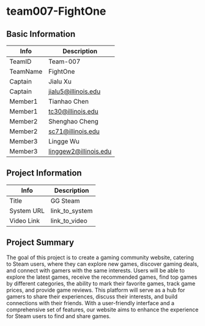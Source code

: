 # team007-FightOne

## Basic Information

|   Info      |        Description     |
| ----------- | ---------------------- |
| TeamID      |        Team-007        |
| TeamName    |        FightOne        |
| Captain     |        Jialu Xu        |
| Captain     |   jialu5@illinois.edu  |
| Member1     |      Tianhao Chen      |
| Member1     |    tc30@illinois.edu   |
| Member2     |    Shenghao Cheng      |
| Member2     |      sc71@illinois.edu |
| Member3     |       Lingge Wu        |
| Member3     |  linggew2@illinois.edu |

## Project Information

|   Info      |        Description     |
| ----------- | ---------------------- |
|  Title      |       GG Steam         |
| System URL  |      link_to_system    |
| Video Link  |      link_to_video     |

## Project Summary

The goal of this project is to create a gaming community website, catering to Steam users, where they can explore new games, discover gaming deals, and connect with gamers with the same interests. Users will be able to explore the latest games, receive the recommended games, find top games by different categories, the ability to mark their favorite games, track game prices, and provide game reviews. This platform will serve as a hub for gamers to share their experiences, discuss their interests, and build connections with their friends. With a user-friendly interface and a comprehensive set of features, our website aims to enhance the experience for Steam users to find and share games. 

